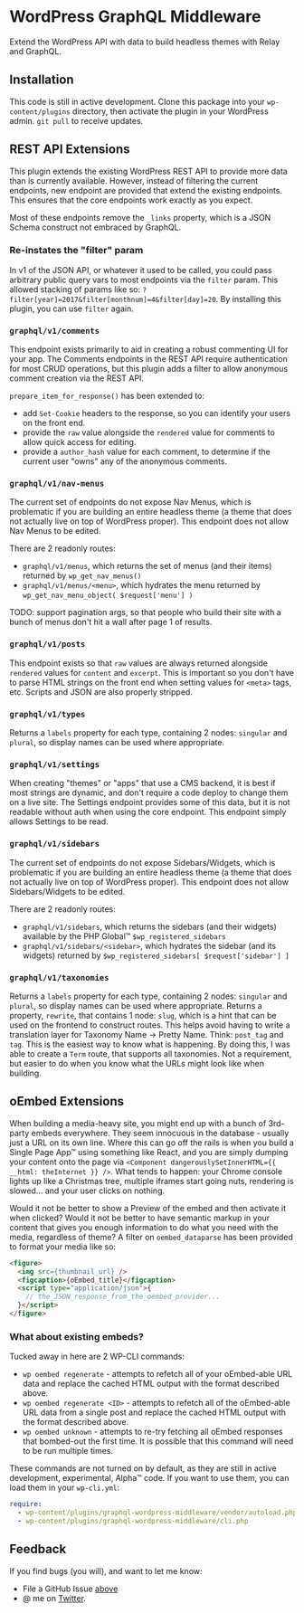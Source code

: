 # WordPress GraphQL Middleware
Extend the WordPress API with data to build headless themes with Relay and GraphQL.

## Installation

This code is still in active development. Clone this package into your `wp-content/plugins` directory, then activate the plugin in your WordPress admin. `git pull` to receive updates.

## REST API Extensions

This plugin extends the existing WordPress REST API to provide more data than is currently available. However, instead of filtering the current endpoints, new endpoint are provided that extend the existing endpoints. This ensures that the core endpoints work exactly as you expect.

Most of these endpoints remove the `_links` property, which is a JSON Schema construct not embraced by GraphQL.

### Re-instates the "filter" param

In v1 of the JSON API, or whatever it used to be called, you could pass arbitrary public query vars to most endpoints via the `filter` param. This allowed stacking of params like so: `?filter[year]=2017&filter[monthnum]=4&filter[day]=20`. By installing this plugin, you can use `filter` again.

### `graphql/v1/comments`

This endpoint exists primarily to aid in creating a robust commenting UI for your app. The Comments endpoints in the REST API require authentication for most CRUD operations, but this plugin adds a filter to allow anonymous comment creation via the REST API.

`prepare_item_for_response()` has been extended to:
* add `Set-Cookie` headers to the response, so you can identify your users on the front end.
* provide the `raw` value alongside the `rendered` value for comments to allow quick access for editing.
* provide a `author_hash` value for each comment, to determine if the current user "owns" any of the anonymous comments.

### `graphql/v1/nav-menus`

The current set of endpoints do not expose Nav Menus, which is problematic if you are building an entire headless theme (a theme that does not actually live on top of WordPress proper). This endpoint does not allow Nav Menus to be edited.

There are 2 readonly routes:
* `graphql/v1/menus`, which returns the set of menus (and their items) returned by `wp_get_nav_menus()`
* `graphql/v1/menus/<menu>`, which hydrates the menu returned by `wp_get_nav_menu_object( $request['menu'] )`

TODO: support pagination args, so that people who build their site with a bunch of menus don't hit a wall after page 1 of results.

### `graphql/v1/posts`

This endpoint exists so that `raw` values are always returned alongside `rendered` values for `content` and `excerpt`. This is important so you don't have to parse HTML strings on the front end when setting values for `<meta>` tags, etc. Scripts and JSON are also properly stripped.

### `graphql/v1/types`

Returns a `labels` property for each type, containing 2 nodes: `singular` and `plural`, so display names can be used where appropriate.

### `graphql/v1/settings`

When creating "themes" or "apps" that use a CMS backend, it is best if most strings are dynamic, and don't require a code deploy to change them on a live site. The Settings endpoint provides some of this data, but it is not readable without auth when using the core endpoint. This endpoint simply allows Settings to be read.

### `graphql/v1/sidebars`

The current set of endpoints do not expose Sidebars/Widgets, which is problematic if you are building an entire headless theme (a theme that does not actually live on top of WordPress proper). This endpoint does not allow Sidebars/Widgets to be edited.

There are 2 readonly routes:
* `graphql/v1/sidebars`, which returns the sidebars (and their widgets) available by the PHP Global™ `$wp_registered_sidebars`
* `graphql/v1/sidebars/<sidebar>`, which hydrates the sidebar (and its widgets) returned by `$wp_registered_sidebars[ $request['sidebar'] ]`

### `graphql/v1/taxonomies`

Returns a `labels` property for each type, containing 2 nodes: `singular` and `plural`, so display names can be used where appropriate.
Returns a property, `rewrite`, that contains 1 node: `slug`, which is a hint that can be used on the frontend to construct routes. This helps avoid having to write a translation layer for Taxonomy Name -> Pretty Name. Think: `post_tag` and `tag`. This is the easiest way to know what is happening. By doing this, I was able to create a `Term` route, that supports all taxonomies. Not a requirement, but easier to do when you know what the URLs might look like when building.

## oEmbed Extensions

When building a media-heavy site, you might end up with a bunch of 3rd-party embeds everywhere. They seem innocuous in the database - usually just a URL on its own line. Where this can go off the rails is when you build a Single Page App™ using something like React, and you are simply dumping your content onto the page via `<Component dangerouslySetInnerHTML={{ __html: theInternet }} />`. What tends to happen: your Chrome console lights up like a Christmas tree, multiple iframes start going nuts, rendering is slowed... and your user clicks on nothing.

Would it not be better to show a Preview of the embed and then activate it when clicked? Would it not be better to have semantic markup in your content that gives you enough information to do what you need with the media, regardless of theme? A filter on `oembed_dataparse` has been provided to format your media like so:

```HTML
<figure>
  <img src={thumbnail_url} />
  <figcaption>{oEmbed_title}</figcaption>
  <script type="application/json">{
    // the_JSON_response_from_the_oembed_provider...
  }</script>
</figure>
```
### What about existing embeds?

Tucked away in here are 2 WP-CLI commands:

* `wp oembed regenerate` - attempts to refetch all of your oEmbed-able URL data and replace the cached HTML output with the format described above.
* `wp oembed regenerate <ID>` - attempts to refetch all of the oEmbed-able URL data from a single post and replace the cached HTML output with the format described above.
* `wp oembed unknown` - attempts to re-try fetching all oEmbed responses that bombed-out the first time. It is possible that this command will need to be run multiple times.

These commands are not turned on by default, as they are still in active development, experimental, Alpha™ code. If you want to use them, you can load them in your `wp-cli.yml`:

```YAML
require:
  - wp-content/plugins/graphql-wordpress-middleware/vendor/autoload.php
  - wp-content/plugins/graphql-wordpress-middleware/cli.php
```

## Feedback

If you find bugs (you will), and want to let me know:  
* File a GitHub Issue [above](https://github.com/staylor/graphql-wordpress/issues/new)
* @ me on [Twitter](https://twitter.com/wonderboymusic).
